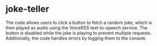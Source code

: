 # joke-teller
The code allows users to click a button to fetch a random joke, which is then played as audio using the VoiceRSS text-to-speech service. The button is disabled while the joke is playing to prevent multiple requests. Additionally, the code handles errors by logging them to the console.
